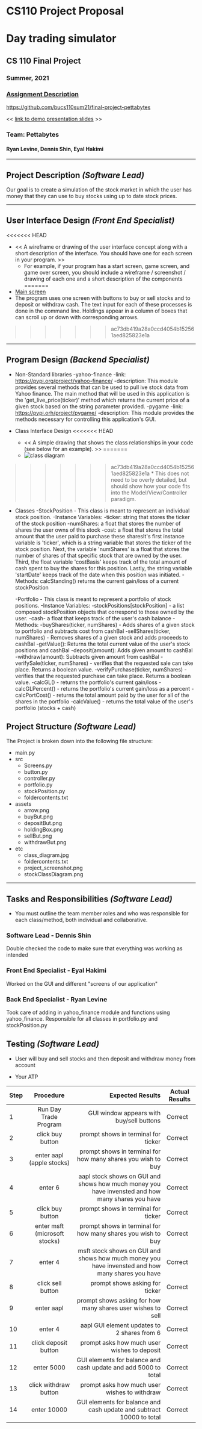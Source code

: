 # CS110 Project Proposal
# Day trading simulator
## CS 110 Final Project
### Summer, 2021
### [Assignment Description](https://docs.google.com/document/d/1H4R6yLL7som1lglyXWZ04RvTp_RvRFCCBn6sqv-82ps/edit#)

https://github.com/bucs110sum21/final-project-pettabytes

<< [link to demo presentation slides](https://docs.google.com/presentation/d/12FjyYHfmlNT5dS9UIUZ8JjVOuhgNOM9Y_ivXMrfrtGQ/) >>

### Team: Pettabytes
#### Ryan Levine, Dennis Shin, Eyal Hakimi

***

## Project Description *(Software Lead)*
Our goal is to create a simulation of the stock market in which the user has money that they can use to buy stocks using up to date stock prices.

***    

## User Interface Design *(Front End Specialist)*
<<<<<<< HEAD
* << A wireframe or drawing of the user interface concept along with a short description of the interface. You should have one for each screen in your program. >>
    * For example, if your program has a start screen, game screen, and game over screen, you should include a wireframe / screenshot / drawing of each one and a short description of the components
=======
* [Main screen](etc/project_screenshot.png)
* The program uses one screen with buttons to buy or sell stocks and to deposit or withdraw cash. The text input for each of these processes is done in the command line. Holdings appear in a column of boxes that can scroll up or down with corresponding arrows. 
>>>>>>> ac73db419a28a0ccd4054b152561aed825823e1a

***        

## Program Design *(Backend Specialist)*
* Non-Standard libraries
	-yahoo-finance
		-link: https://pypi.org/project/yahoo-finance/
		-description: This module provides several methods that can be used to pull ive stock data from Yahoo finance. The main method that will be used in this application is the 'get_live_price(ticker)' method which returns the current price of a given stock based on the string parameter provided.
	-pygame
		-link: https://pypi.orh/project/pygame/
		-description: This module provides the methods necessary for controlling this application's GUI.

* Class Interface Design
<<<<<<< HEAD
    * << A simple drawing that shows the class relationships in your code (see below for an example). >>
=======
    * ![class diagram](etc/class_diagram.jpg)
>>>>>>> ac73db419a28a0ccd4054b152561aed825823e1a
    * This does not need to be overly detailed, but should show how your code fits into the Model/View/Controller paradigm.

* Classes
    -StockPosition - This class is meant to represent an individual stock position.
		-Instance Variables: 
			-ticker: string that stores the ticker of the stock position
			-numShares: a float that stores the number of shares the user owns of this stock
			-cost: a float that stores the total amount that the user paid to purchase these sharesIt's first instance variable is 'ticker', which is a string variable that stores the ticker of the stock position. Next, the variable 'numShares' is a float that stores the number of shares of that specific stock that are owned by the user. Third, the float variable 'costBasis' keeps track of the total amount of cash spent to buy the shares for this position. Lastly, the string variable 'startDate' keeps track of the date when this position was initiated.
		-Methods: calcStanding() returns the current gain/loss of a current stockPosition

     -Portfolio - This class is meant to represent a portfolio of stock positions.
		-Instance Variables:
			-stockPositions[stockPosition] - a list composed stockPosition objects that correspond to those owned by the user.
			-cash- a float that keeps track of the user's cash balance
		-Methods:
			-buyShares(ticker, numShares) - Adds shares of a given stock to portfolio and subtracts cost from cashBal
			-sellShares(ticker, numShares) - Removes shares of a given stock and adds proceeds to cashBal
			-getValue(): Returns the total current value of the user's stock positions and cashBal
			-deposit(amount): Adds given amount to cashBal
			-withdraw(amount): Subtracts given amount from cashBal
			-verifySale(ticker, numShares) - verifies that the requested sale can take place. Returns a boolean value.
			-verifyPurchase(ticker, numShares) - verifies that the requested purchase can take place. Returns a boolean value.
			-calcGL() - returns the portfolio's current gain/loss
			-calcGLPercent() - returns the portfolio's current gain/loss as a percent
			-calcPortCost() - returns the total amount paid by the user for all of the shares in the portfolio
			-calcValue() - returns the total value of the user's portfolio (stocks + cash)

## Project Structure *(Software Lead)*

The Project is broken down into the following file structure:
* main.py
* src
    * Screens.py
    * button.py
    * controller.py
    * portfolio.py
    * stockPosition.py
    * foldercontents.txt
* assets
    * arrow.png
    * buyBut.png
    * depositBut.png
    * holdingBox.png
    * sellBut.png
    * withdrawBut.png
* etc
    * class_diagram.jpg
    * foldercontents.txt
    * project_screenshot.png
    * stockClassDiagram.png

***

## Tasks and Responsibilities *(Software Lead)*
* You must outline the team member roles and who was responsible for each class/method, both individual and collaborative.

### Software Lead - Dennis Shin

Double checked the code to make sure that everything was working as intended

### Front End Specialist - Eyal Hakimi

Worked on the GUI and different "screens of our application"

### Back End Specialist - Ryan Levine

Took care of adding in yahoo_finance module and functions using yahoo_finance. Responsible for all classes in portfolio.py and stockPosition.py

## Testing *(Software Lead)*
* User will buy and sell stocks and then deposit and withdraw money from account

* Your ATP

| Step                  | Procedure     | Expected Results  | Actual Results |
| ----------------------|:-------------:| -----------------:| -------------- |
|  1  | Run Day Trade Program  | GUI window appears with buy/sell buttons  |     Correct     |
|  2  | click buy button  | prompt shows in terminal for ticker |        Correct         |
|  3 | enter aapl (apple stocks)  | prompt shows in terminal for how many shares you wish to buy |      Correct           |
|  4  | enter 6  | aapl stock shows on GUI and shows how much money you have invensted and how many shares you have |       Correct          |
|  5  | click buy button  | prompt shows in terminal for ticker |       Correct          |
|  6  | enter msft (microsoft stocks)  | prompt shows in terminal for how many shares you wish to buy |      Correct           |
|  7  | enter 4  | msft stock shows on GUI and shows how much money you have invensted and how many shares you have |        Correct         |
|  8  | click sell button | prompt shows asking for ticker |       Correct          |
|  9  | enter aapl  | prompt shows asking for how many shares user wishes to sell |       Correct          |
|  10 | enter 4  | aapl GUI element updates to 2 shares from 6 |       Correct          |
|  11  | click deposit button  | prompt asks how much user wishes to deposit |       Correct          |
|  12  | enter 5000  | GUI elements for balance and cash update and add 5000 to total |       Correct          |
|  13  | click withdraw button  | prompt asks how much user wishes to withdraw |      Correct          |
|  14  | enter 10000  | GUI elements for balance and cash update and subtract 10000 to total |       Correct          |


